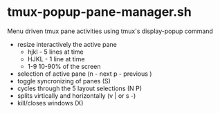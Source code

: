 # tmux-popup-pane-manager.sh
Menu driven tmux pane activities using tmux's display-popup command
 - resize interactively the active pane
    - hjkl - 5 lines at time
    - HJKL - 1 line at time
    - 1-9 10-90% of the screen
 - selection of active pane (n - next p - previous )
 - toggle syncronizing of panes (S)
 - cycles through the 5 layout selections (N P)
 - splits virtically and horizontally (v | or s -)
 - kill/closes windows (X)
